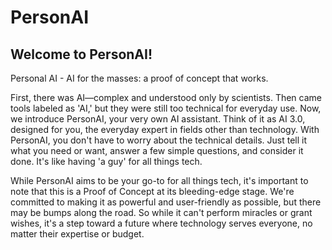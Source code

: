 # PersonAI

## Welcome to PersonAI!

Personal AI - AI for the masses: a proof of concept that works.

First, there was AI—complex and understood only by scientists. Then came tools labeled as 'AI,' but they were still too technical for everyday use. Now, we introduce PersonAI, your very own AI assistant. Think of it as AI 3.0, designed for you, the everyday expert in fields other than technology. With PersonAI, you don't have to worry about the technical details. Just tell it what you need or want, answer a few simple questions, and consider it done. It's like having 'a guy' for all things tech.

While PersonAI aims to be your go-to for all things tech, it's important to note that this is a Proof of Concept at its bleeding-edge stage. We're committed to making it as powerful and user-friendly as possible, but there may be bumps along the road. So while it can't perform miracles or grant wishes, it's a step toward a future where technology serves everyone, no matter their expertise or budget.
